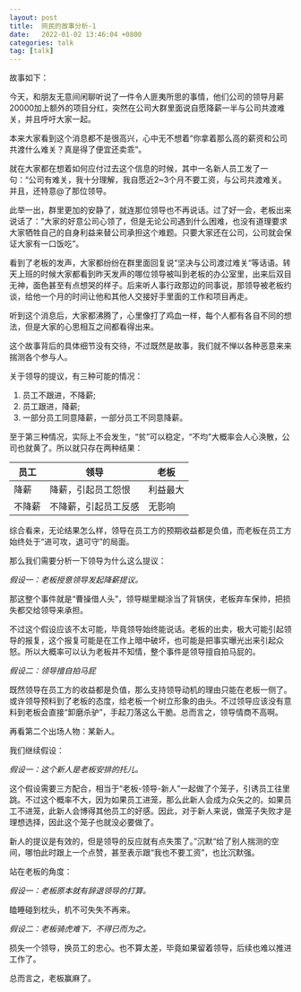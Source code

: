 ```yaml
---
layout: post
title:  网民的故事分析-1
date:   2022-01-02 13:46:04 +0800
categories: talk
tag: [talk]
---
```

故事如下：

今天，和朋友无意间闲聊听说了一件令人匪夷所思的事情，他们公司的领导月薪20000加上额外的项目分红，突然在公司大群里面说自愿降薪一半与公司共渡难关，并且呼吁大家一起。

<!-- more -->

本来大家看到这个消息都不是很高兴，心中无不想着“你拿着那么高的薪资和公司共渡什么难关？真是得了便宜还卖乖”。

就在大家都在想着如何应付过去这个信息的时候，其中一名新人员工发了一句：“公司有难关，我十分理解，我自愿近2~3个月不要工资，与公司共渡难关。并且，还特意@了那位领导。

此举一出，群里更加的安静了，就连那位领导也不再说话。过了好一会，老板出来说话了：”大家的好意公司心领了，但是无论公司遇到什么困难，也没有道理要求大家牺牲自己的自身利益来替公司承担这个难题。只要大家还在公司，公司就会保证大家有一口饭吃”。

看到了老板的发声，大家都纷纷在群里面回复说“坚决与公司渡过难关“等话语。转天上班的时候大家都看到昨天发声的哪位领导被叫到老板的办公室里，出来后双目无神，面色甚至有点想哭的样子。后来听人事行政那边的同事说，那领导被老板约谈，给他一个月的时间让他和其他人交接好手里面的工作和项目再走。

听到这个消息后，大家都沸腾了，心里像打了鸡血一样，每个人都有各自不同的想法，但是大家的心思相互之间都看得出来。


这个故事背后的具体细节没有交待，不过既然是故事，我们就不惮以各种恶意来来揣测各个参与人。

关于领导的提议，有三种可能的情况：

1. 员工不跟进，不降薪;
2. 员工跟进，降薪;
3. 一部分员工同意降薪，一部分员工不同意降薪。

至于第三种情况，实际上不会发生，“贫”可以稳定，“不均”大概率会人心涣散，公司也就黄了。所以就只存在两种结果：

<table>
<thead>
    <th>员工</th>
    <th>领导</th>
    <th>老板</th>
</thead>
<tbody>
<tr>
<td>降薪</td>
<td>降薪，引起员工怨恨</td>
<td>利益最大</td>
</tr>
<tr>
<td>不降薪</td>
<td>不降薪，引起员工反感</td>
<td>无影响</td>
</tr>
</tbody>
</table>   


综合看来，无论结果怎么样，领导在员工方的预期收益都是负值，而老板在员工方始终处于“进可攻，退可守”的局面。

那么我们需要分析一下领导为什么这么提议：

*假设一：老板授意领导发起降薪提议。*

那这整个事件就是“曹操借人头”，领导糊里糊涂当了背锅侠，老板弃车保帅，把损失都交给领导来承担。

不过这个假设应该不太可能，毕竟领导始终能说话。老板的出卖，极大可能引起领导的报复，这个报复可能是在工作上暗中破坏，也可能是把事实曝光出来引起众怒。所以大概率可以认为老板并不知情，整个事件是领导擅自拍马屁的。

*假设二：领导擅自拍马屁*

既然领导在员工方的收益都是负值，那么支持领导动机的理由只能在老板一侧了。或许领导预料到了老板的态度，给老板一个树立形象的由头。不过领导应该没有意料到老板会直接“卸磨杀驴”，手起刀落这么干脆。总而言之，领导情商不高啊。

再看第二个出场人物：某新人。

我们继续假设：

*假设一：这个新人是老板安排的托儿。*

这个假设需要三方配合，相当于“老板-领导-新人”一起做了个笼子，引诱员工往里跳。不过这个概率不大，因为如果员工进笼，那么此新人会成为众矢之的。如果员工不进笼，此新人会博得其他员工的好感。因此，对于新人来说，做笼子失败才是理想选择，因此这个笼子也就没必要做了。

新人的提议是有效的，但是领导的反应就有点失策了。”沉默“给了别人揣测的空间，哪怕此时跟上一个点赞，甚至表示跟“我也不要工资”，也比沉默强。

站在老板的角度：

*假设一：老板原本就有辞退领导的打算。*

瞌睡碰到枕头，机不可失失不再来。

*假设二：老板骑虎难下，不得已而为之。*

损失一个领导，换员工的忠心。也不算太差，毕竟如果留着领导，后续也难以推进工作了。

总而言之，老板赢麻了。
